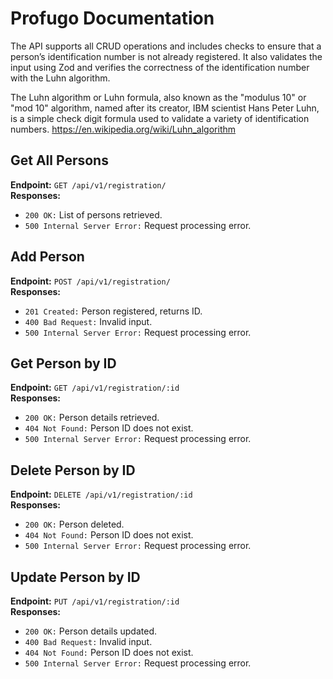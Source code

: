 # Profugo Documentation

The API supports all CRUD operations and includes checks to ensure that a person’s identification number is not already registered. It also validates the input using Zod and verifies the correctness of the identification number with the Luhn algorithm.

The Luhn algorithm or Luhn formula, also known as the "modulus 10" or "mod 10" algorithm, named after its creator, IBM scientist Hans Peter Luhn, is a simple check digit formula used to validate a variety of identification numbers.
https://en.wikipedia.org/wiki/Luhn_algorithm



## Get All Persons
**Endpoint:** `GET /api/v1/registration/`  
**Responses:**
- `200 OK:` List of persons retrieved.
- `500 Internal Server Error:` Request processing error.

## Add Person
**Endpoint:** `POST /api/v1/registration/`  
**Responses:**
- `201 Created:` Person registered, returns ID.
- `400 Bad Request:` Invalid input.
- `500 Internal Server Error:` Request processing error.

## Get Person by ID
**Endpoint:** `GET /api/v1/registration/:id`  
**Responses:**
- `200 OK:` Person details retrieved.
- `404 Not Found:` Person ID does not exist.
- `500 Internal Server Error:` Request processing error.

## Delete Person by ID
**Endpoint:** `DELETE /api/v1/registration/:id`  
**Responses:**
- `200 OK:` Person deleted.
- `404 Not Found:` Person ID does not exist.
- `500 Internal Server Error:` Request processing error.

## Update Person by ID
**Endpoint:** `PUT /api/v1/registration/:id`  
**Responses:**
- `200 OK:` Person details updated.
- `400 Bad Request:` Invalid input.
- `404 Not Found:` Person ID does not exist.
- `500 Internal Server Error:` Request processing error.
